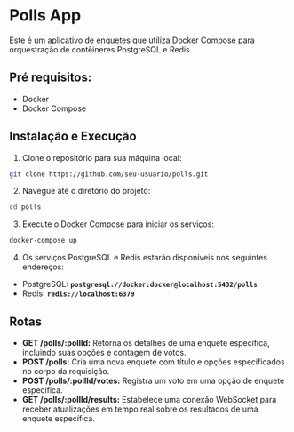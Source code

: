 # Polls App
Este é um aplicativo de enquetes que utiliza Docker Compose para orquestração de contêineres PostgreSQL e Redis.

## Pré requisitos:
* Docker
* Docker Compose

## Instalação e Execução
1. Clone o repositório para sua máquina local:
```bash
git clone https://github.com/seu-usuario/polls.git
```

2. Navegue até o diretório do projeto:
```bash
cd polls
```

3. Execute o Docker Compose para iniciar os serviços:
```bash
docker-compose up
```
4. Os serviços PostgreSQL e Redis estarão disponíveis nos seguintes endereços:
* PostgreSQL: **`postgresql://docker:docker@localhost:5432/polls`**
* Redis: **`redis://localhost:6379`**

## Rotas

* **GET /polls/:pollId:** Retorna os detalhes de uma enquete específica, incluindo suas opções e contagem de votos.
* **POST /polls:** Cria uma nova enquete com título e opções especificados no corpo da requisição.
* **POST /polls/:pollId/votes:** Registra um voto em uma opção de enquete específica.
* **GET /polls/:pollId/results:** Estabelece uma conexão WebSocket para receber atualizações em tempo real sobre os resultados de uma enquete específica.
